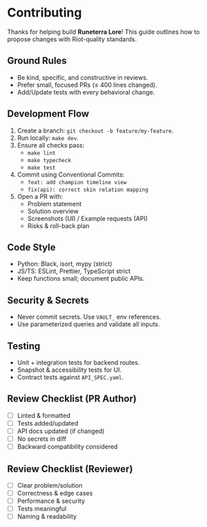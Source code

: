 # Contributing

Thanks for helping build **Runeterra Lore**! This guide outlines how to propose changes with Riot-quality standards.

## Ground Rules
- Be kind, specific, and constructive in reviews.
- Prefer small, focused PRs (≤ 400 lines changed).
- Add/Update tests with every behavioral change.

## Development Flow
1. Create a branch: `git checkout -b feature/my-feature`.
2. Run locally: `make dev`.
3. Ensure all checks pass:
   - `make lint`
   - `make typecheck`
   - `make test`
4. Commit using Conventional Commits:
   - `feat: add champion timeline view`
   - `fix(api): correct skin relation mapping`
5. Open a PR with:
   - Problem statement
   - Solution overview
   - Screenshots (UI) / Example requests (API)
   - Risks & roll-back plan

## Code Style
- Python: Black, isort, mypy (strict)
- JS/TS: ESLint, Prettier, TypeScript strict
- Keep functions small; document public APIs.

## Security & Secrets
- Never commit secrets. Use `VAULT_` env references.
- Use parameterized queries and validate all inputs.

## Testing
- Unit + integration tests for backend routes.
- Snapshot & accessibility tests for UI.
- Contract tests against `API_SPEC.yaml`.

## Review Checklist (PR Author)
- [ ] Linted & formatted
- [ ] Tests added/updated
- [ ] API docs updated (if changed)
- [ ] No secrets in diff
- [ ] Backward compatibility considered

## Review Checklist (Reviewer)
- [ ] Clear problem/solution
- [ ] Correctness & edge cases
- [ ] Performance & security
- [ ] Tests meaningful
- [ ] Naming & readability
